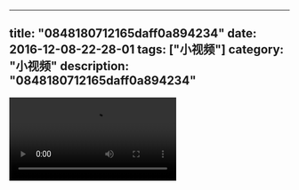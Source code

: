 
---
title: "0848180712165daff0a894234"
date: 2016-12-08-22-28-01
tags: ["小视频"]
category: "小视频"
description: "0848180712165daff0a894234"
---
<video src="http://ohtsqip0g.bkt.clouddn.com/0848180712165daff0a894234.mp4" controls="controls"></video>
